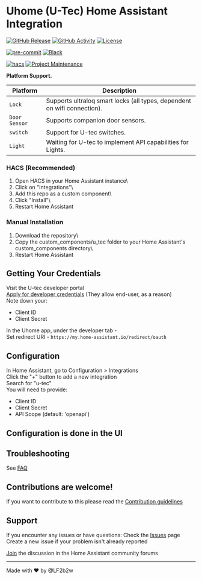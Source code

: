 # Uhome (U-Tec) Home Assistant Integration

[![GitHub Release][releases-shield]][releases]
[![GitHub Activity][commits-shield]][commits]
[![License][license-shield]](LICENSE)

[![pre-commit][pre-commit-shield]][pre-commit]
[![Black][black-shield]][black]

[![hacs][hacsbadge]][hacs]
[![Project Maintenance][maintenance-shield]][user_profile]

**Platform Support.**

| Platform        | Description                                                               |
| --------------- | ------------------------------------------------------------------------- |
| `Lock`          | Supports ultraloq smart locks (all types, dependent on wifi connection).  |
| `Door Sensor`   | Supports companion door sensors.                                          |
| `switch`        | Support for U-tec switches.                                               |
| `Light`         | Waiting for U-tec to implement API capabilities for Lights.               |


### HACS (Recommended)
1. Open HACS in your Home Assistant instance\
2. Click on "Integrations"\
3. Add this repo as a custom component\
4. Click "Install"\
5. Restart Home Assistant

### Manual Installation
1. Download the repository\
2. Copy the custom_components/u_tec folder to your Home Assistant's custom_components directory\
3. Restart Home Assistant

## Getting Your Credentials
Visit the U-tec developer portal\
[Apply for developer credentials](https://developer.uhomelabs.com/hc/en-us/requests/new) (They allow end-user, as a reason)\
Note down your:
- Client ID
- Client Secret

In the Uhome app, under the developer tab -  
    Set redirect URI - `https://my.home-assistant.io/redirect/oauth`

## Configuration
In Home Assistant, go to Configuration > Integrations\
Click the "+" button to add a new integration\
Search for "u-tec"\
You will need to provide:
- Client ID
- Client Secret
- API Scope (default: 'openapi')

## Configuration is done in the UI

<!---->


## Troubleshooting
See [FAQ](https://github.com/LF2b2w/Uhome-HA/discussions/2)


## Contributions are welcome!
If you want to contribute to this please read the [Contribution guidelines](CONTRIBUTING.md)

## Support
If you encounter any issues or have questions: Check the [Issues](https://github.com/LF2b2w/Uhome-HA/issues) page
Create a new issue if your problem isn't already reported

[Join](https://github.com/LF2b2w/Uhome-HA/discussions) the discussion in the Home Assistant community forums

---
Made with ❤️ by @LF2b2w

[integration_blueprint]: https://github.com/custom-components/integration_blueprint
[black]: https://github.com/psf/black
[black-shield]: https://img.shields.io/badge/code%20style-black-000000.svg?style=for-the-badge
[buymecoffee]: https://www.buymeacoffee.com/oncleben31
[buymecoffeebadge]: https://img.shields.io/badge/buy%20me%20a%20coffee-donate-yellow.svg?style=for-the-badge
[commits-shield]: https://img.shields.io/github/commit-activity/y/oncleben31/cookiecutter-homeassistant-custom-component-instance.svg?style=for-the-badge
[commits]: https://github.com/LF2b2w/U-Tec-HomeAssistant/commits/main
[hacs]: https://hacs.xyz
[hacsbadge]: https://img.shields.io/badge/HACS-Custom-orange.svg?style=for-the-badge
[discord]: https://discord.gg/Qa5fW2R
[discord-shield]: https://img.shields.io/discord/330944238910963714.svg?style=for-the-badge
[exampleimg]: example.png
[forum-shield]: https://img.shields.io/badge/community-forum-brightgreen.svg?style=for-the-badge
[forum]: https://community.home-assistant.io/
[license-shield]: https://img.shields.io/github/license/oncleben31/cookiecutter-homeassistant-custom-component-instance.svg?style=for-the-badge
[maintenance-shield]: https://img.shields.io/badge/maintainer-%40oncleben31-blue.svg?style=for-the-badge
[pre-commit]: https://github.com/pre-commit/pre-commit
[pre-commit-shield]: https://img.shields.io/badge/pre--commit-enabled-brightgreen?style=for-the-badge
[releases-shield]: https://img.shields.io/github/release/oncleben31/cookiecutter-homeassistant-custom-component-instance.svg?style=for-the-badge
[releases]: https://github.com/LF2b2w/U-Tec-HomeAssistant/releases
[user_profile]: https://github.com/LF2b2w
